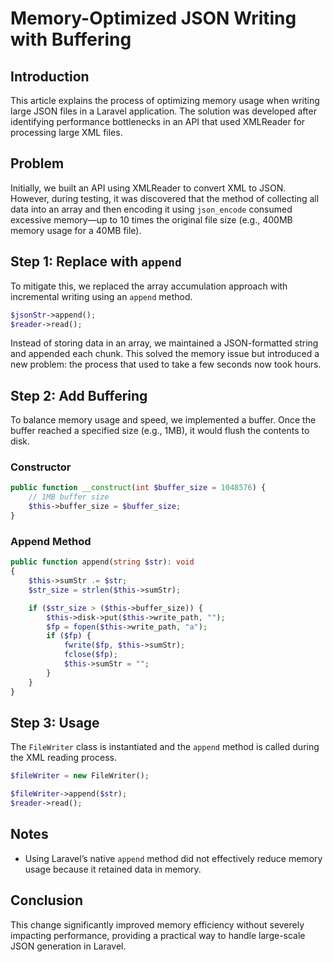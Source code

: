 # Memory-Optimized JSON Writing with Buffering

## Introduction

This article explains the process of optimizing memory usage when writing large JSON files in a Laravel application. The solution was developed after identifying performance bottlenecks in an API that used XMLReader for processing large XML files.

## Problem

Initially, we built an API using XMLReader to convert XML to JSON. However, during testing, it was discovered that the method of collecting all data into an array and then encoding it using `json_encode` consumed excessive memory—up to 10 times the original file size (e.g., 400MB memory usage for a 40MB file).

## Step 1: Replace with `append`

To mitigate this, we replaced the array accumulation approach with incremental writing using an `append` method.

```php
$jsonStr->append();
$reader->read();
```

Instead of storing data in an array, we maintained a JSON-formatted string and appended each chunk. This solved the memory issue but introduced a new problem: the process that used to take a few seconds now took hours.

## Step 2: Add Buffering

To balance memory usage and speed, we implemented a buffer. Once the buffer reached a specified size (e.g., 1MB), it would flush the contents to disk.

### Constructor

```php
public function __construct(int $buffer_size = 1048576) {
    // 1MB buffer size
    $this->buffer_size = $buffer_size;
}
```

### Append Method

```php
public function append(string $str): void
{
    $this->sumStr .= $str;
    $str_size = strlen($this->sumStr);

    if ($str_size > ($this->buffer_size)) {
        $this->disk->put($this->write_path, "");
        $fp = fopen($this->write_path, "a");
        if ($fp) {
            fwrite($fp, $this->sumStr);
            fclose($fp);
            $this->sumStr = "";
        }
    }
}
```

## Step 3: Usage

The `FileWriter` class is instantiated and the `append` method is called during the XML reading process.

```php
$fileWriter = new FileWriter();

$fileWriter->append($str);
$reader->read();
```

## Notes

- Using Laravel’s native `append` method did not effectively reduce memory usage because it retained data in memory.

## Conclusion

This change significantly improved memory efficiency without severely impacting performance, providing a practical way to handle large-scale JSON generation in Laravel.
